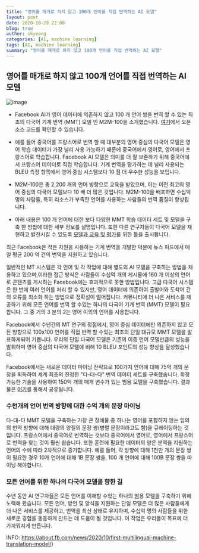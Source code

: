 ```yaml
---
title: "영어를 매개로 하지 않고 100개 언어를 직접 번역하는 AI 모델"
layout: post
date: 2020-10-28 22:08
blog: true
author: skyeong
categories: [AI, machine learning]
tags: [AI, machine learning]
summary: "영어를 매개로 하지 않고 100개 언어를 직접 번역하는 AI 모델"
---
```



## 영어를 매개로 하지 않고 100개 언어를 직접 번역하는 AI 모델

![image](https://about.fb.com/wp-content/uploads/2024/10/NRP-Machine_Translation_Milestone_banner.jpg?w=1920)

- Facebook AI가 영어 데이터에 의존하지 않고 100 개 언어 쌍을 번역 할 수 있는 최초의 다국어 기계 번역 (MMT) 모델 인 M2M-100을 소개했습니다. [여기](https://github.com/pytorch/fairseq/tree/master/examples/m2m_100)에서 오픈 소스 코드를 확인할 수 있습니다.

- 예를 들어 중국어를 프랑스어로 번역 할 때 대부분의 영어 중심의 다국어 모델은 영어 학습 데이터가 가장 널리 사용 가능하기 때문에 중국어에서 영어로, 영어에서 프랑스어로 학습합니다. Facebook AI 모델은 의미를 더 잘 보존하기 위해 중국어에서 프랑스어 데이터로 직접 학습합니다. 기계 번역을 평가하는 데 널리 사용되는 BLEU 측정 항목에서 영어 중심 시스템보다 10 점 더 우수한 성능을 보입니다.

- M2M-100은 총 2,200 개의 언어 방향으로 교육을 받았으며, 이는 이전 최고의 영어 중심의 다국어 모델보다 10 배 더 많은 것입니다. M2M-100을 배포하면 수십억 명의 사람들, 특히 리소스가 부족한 언어를 사용하는 사람들의 번역 품질이 향상됩니다.

- 아래 내용은 100 개 언어에 대한 보다 다양한 MMT 학습 데이터 세트 및 모델을 구축 한 방법에 대한 세부 정보를 설명입니다. 또한 다른 연구자들이 다국어 모델을 재현하고 발전시킬 수 있도록  <a href="https://github.com/pytorch/fairseq/tree/master/examples/" target="_blank">모델과 교육 및 평가</a>를 위한 툴을 출시합니다.

최근 Facebook은 적은 자원을 사용하는 기계 번역을 개발한 덕분에 뉴스 피드에서 매일 평균 200 억 건의 번역을 지원하고 있습니다.

일반적인 MT 시스템은 각 언어 및 각 작업에 대해 별도의 AI 모델을 구축하는 방법을 채용하고 있으며,이러한 접근 방식은 사람들이 수십억 개의 게시물에 160 개 이상의 언어로 콘텐츠를 게시하는 Facebook에는 효과적으로  못한 방법입니다. 고급 다국어 시스템은 한 번에 여러 언어를 처리 할 수 있지만, 영어 데이터에 의존하여 출발어와 도착어 간의 오류를 최소화 하는 방법으로 정확성이 떨어집니다. 커뮤니티에 더 나은 서비스를 제공하기 위해 모든 언어를 번역 할 수있는 하나의 다국어 기계 번역 (MMT) 모델이 필요합니다. 그 중 거의 3 분의 2는 영어 이외의 언어를 사용합니다.

Facebook에서 수년간의 MT 연구의 정점에서, 영어 중심 데이터에만 의존하지 않고 모든 방향으로 100x100 언어를 직접 번역 할 수있는 최초의 단일 대규모 MMT 모델을 발표하게되어 기쁩니다. 우리의 단일 다국어 모델은 기존의 이중 언어 모델만큼의 성능을 발휘하며 영어 중심의 다국어 모델에 비해 10 BLEU 포인트의 성능 향상을 달성했습니다.

Facebook에서는 새로운 데이터 마이닝 전략으로 100가지 언어에 대해 75억 개의 문장을 획득하여 세계 최초의 진정한 "다-대-다" 번역 데이터 세트를 구축했습니다. 확장가능한 기술을 사용하여  150억 개의 매개 변수가 있는 범용 모델을 구축했습니다. 결과물은 <a href="https://github.com/pytorch/fairseq/tree/master/examples/m2m_100" target="_blank">여기</a>를 통해서 공유됩니다.


### 수천개의 언어 번역 방향에 대한 수억 개의 문장 마이닝
다-대-다 MMT 모델을 구축하는 가장 큰 장애물 중 하나는 영어를 포함하지 않는 임의의 번역 방향에 대해 대량의 양질의 문장 쌍(병렬 문장이라고도 함)을 큐레이팅하는 것입니다. 프랑스어에서 중국어로 번역하는 것보다 중국어에서 영어로, 영어에서 프랑스어로 번역을 찾는 것이 훨씬 쉽습니다. 또한 훈련에 필요한 데이터의 양은 분역을 지원하는 언어의 수에 따라 2차적으로 증가합니다. 예를 들어, 각 방향에 대해 1천만 개의 문장 쌍이 필요한 경우 10개 언어에 대해 1B 문장 쌍을, 100 개 언어에 대해 100B 문장 쌍을 마이닝 해야합니다.

### 모든 언어를 위한 하나의 다국어 모델을 향한 길
수년 동안 AI 연구자들은 모든 언어를 이해할 수있는 하나의 범용 모델을 구축하기 위해 노력해 왔습니다. 모든 언어, 방언 및 양식을 지원하는 단일 모델은 더 많은 사람들에게 더 나은 서비스를 제공하고, 번역을 최신 상태로 유지하며, 수십억 명의 사람들을 위한 새로운 경험을 동등하게 만드는 데 도움이 될 것입니다. 이 작업은 우리들이 목표에 더 가까워지게  만듭니다.


INFO: <a href="https://about.fb.com/news/2020/10/first-multilingual-machine-translation-model/" target="_blank">https://about.fb.com/news/2020/10/first-multilingual-machine-translation-model/</a>)




